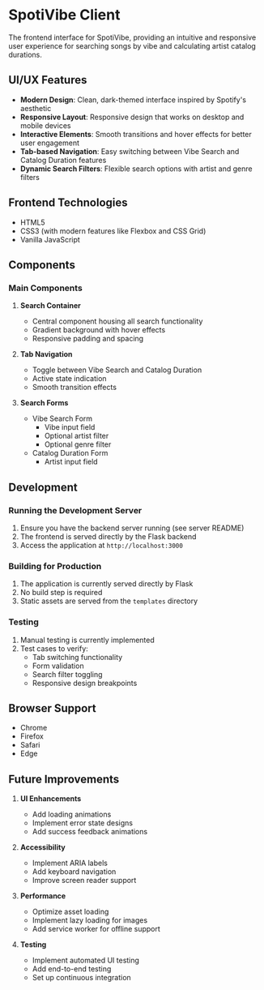 # SpotiVibe Client

The frontend interface for SpotiVibe, providing an intuitive and responsive user experience for searching songs by vibe and calculating artist catalog durations.

## UI/UX Features

- **Modern Design**: Clean, dark-themed interface inspired by Spotify's aesthetic
- **Responsive Layout**: Responsive design that works on desktop and mobile devices
- **Interactive Elements**: Smooth transitions and hover effects for better user engagement
- **Tab-based Navigation**: Easy switching between Vibe Search and Catalog Duration features
- **Dynamic Search Filters**: Flexible search options with artist and genre filters

## Frontend Technologies

- HTML5
- CSS3 (with modern features like Flexbox and CSS Grid)
- Vanilla JavaScript

## Components

### Main Components

1. **Search Container**
   - Central component housing all search functionality
   - Gradient background with hover effects
   - Responsive padding and spacing

2. **Tab Navigation**
   - Toggle between Vibe Search and Catalog Duration
   - Active state indication
   - Smooth transition effects

3. **Search Forms**
   - Vibe Search Form
     - Vibe input field
     - Optional artist filter
     - Optional genre filter
   - Catalog Duration Form
     - Artist input field

## Development

### Running the Development Server

1. Ensure you have the backend server running (see server README)
2. The frontend is served directly by the Flask backend
3. Access the application at `http://localhost:3000`

### Building for Production

1. The application is currently served directly by Flask
2. No build step is required
3. Static assets are served from the `templates` directory

### Testing

1. Manual testing is currently implemented
2. Test cases to verify:
   - Tab switching functionality
   - Form validation
   - Search filter toggling
   - Responsive design breakpoints

## Browser Support

- Chrome
- Firefox
- Safari
- Edge

## Future Improvements

1. **UI Enhancements**
   - Add loading animations
   - Implement error state designs
   - Add success feedback animations

2. **Accessibility**
   - Implement ARIA labels
   - Add keyboard navigation
   - Improve screen reader support

3. **Performance**
   - Optimize asset loading
   - Implement lazy loading for images
   - Add service worker for offline support

4. **Testing**
   - Implement automated UI testing
   - Add end-to-end testing
   - Set up continuous integration
